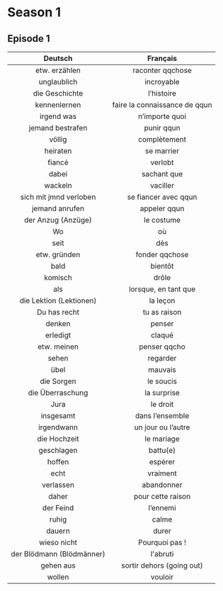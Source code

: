 # Season 1

## Episode 1

| Deutsch | Français |
| :----:  | :----:   |
|etw. erzählen			| raconter qqchose|
| unglaublich		| 	incroyable |
|die Geschichte		|   l’histoire|
| kennenlernen			| faire la connaissance de qqun|
|irgend was			| n’importe quoi|
| jemand bestrafen	| 	punir qqun|
|völlig				| complètement|
|heiraten			| se marrier|
| fiancé 				|  verlobt|
|dabei				|  sachant que |
| wackeln			| vaciller|
| sich mit jmnd verloben	 | se fiancer avec qqun |
| jemand anrufen		| appeler qqun|
| der Anzug (Anzüge)		| le costume |
| Wo				| où | 
| seit				|  dès |
| etw. gründen			|  fonder qqchose | 
| bald				|   bientôt | 
| komisch			| drôle | 
| als				|  lorsque, en tant que |
| die Lektion (Lektionen)	 | la leçon |
| Du has recht			| tu as raison |
| denken			| penser | 
| erledigt			| claqué | 
| etw. meinen			 | penser qqcho | 
| sehen				| regarder | 
| übel				| mauvais | 
| die Sorgen			| le soucis| 
| die Überraschung		| la surprise | 
| Jura				| le droit | 
| insgesamt			 | dans l’ensemble | 
| irgendwann			| un jour ou l’autre | 
| die Hochzeit			| le mariage | 
| geschlagen			| battu(e) | 
| hoffen				 | espérer | 
| echt				 | vraiment | 
| verlassen			 | abandonner | 
| daher				 | pour cette raison | 
| der Feind			| l’ennemi | 
| ruhig				|   calme |
| dauern		| 		durer |
| wieso nicht			 | Pourquoi pas ! | 
| der Blödmann	(Blödmänner) | l'abruti |
| gehen aus			| sortir dehors (going out) | 
| wollen				| vouloir |


